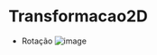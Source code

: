 # Transformacao2D
- Rotação
![image](https://user-images.githubusercontent.com/55249802/213327415-6bf62dc2-27b8-4914-b69d-218ffc62d904.png)

